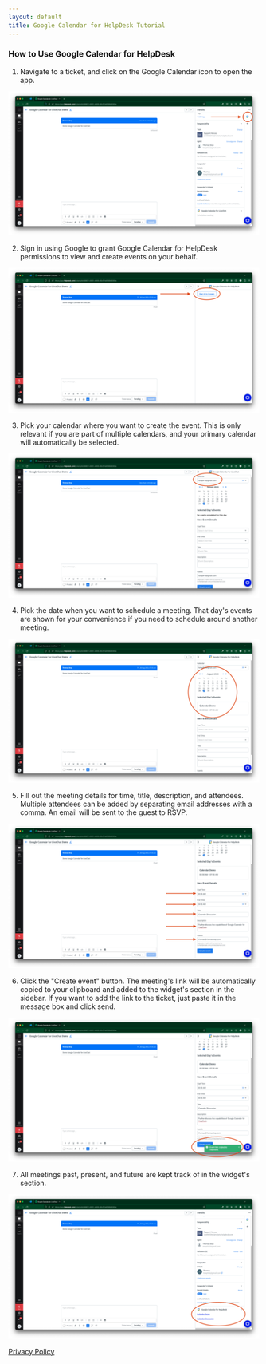 ```yaml
---
layout: default
title: Google Calendar for HelpDesk Tutorial
---
```


### How to Use Google Calendar for HelpDesk

1. Navigate to a ticket, and click on the Google Calendar icon to open the app.

![Screenshot of Google for HelpDesk icon](/assets/img/google-for-helpdesk-init.png)

2. Sign in using Google to grant Google Calendar for HelpDesk permissions to view and create events on your behalf.

![Screenshot of Google for HelpDesk icon](/assets/img/google-for-helpdesk-signin.png)

3. Pick your calendar where you want to create the event. This is only relevant if you are part of multiple calendars, and your primary calendar will automatically be selected.

![Screenshot of Google for HelpDesk icon](/assets/img/google-for-helpdesk-calendar-select.png)

4. Pick the date when you want to schedule a meeting. That day's events are shown for your convenience if you need to schedule around another meeting.

![Screenshot of Google for HelpDesk icon](/assets/img/google-for-helpdesk-calendar.png)

5. Fill out the meeting details for time, title, description, and attendees. Multiple attendees can be added by separating email addresses with a comma. An email will be sent to the guest to RSVP.

![Screenshot of Google for HelpDesk icon](/assets/img/google-for-helpdesk-details.png)

6. Click the "Create event" button. The meeting's link will be automatically copied to your clipboard and added to the widget's section in the sidebar. If you want to add the link to the ticket, just paste it in the message box and click send.

![Screenshot of Google for HelpDesk icon](/assets/img/google-for-helpdesk-successful.png)

7. All meetings past, present, and future are kept track of in the widget's section.

![Screenshot of Google for HelpDesk icon](/assets/img/google-for-helpdesk-section-update.png)

[Privacy Policy](/google-calendar-for-helpdesk-privacy-policy)
